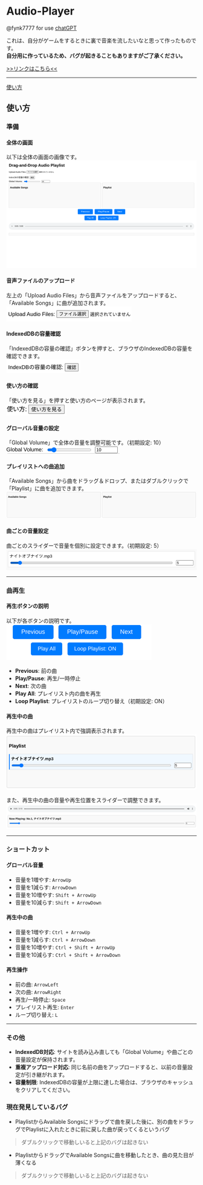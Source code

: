 # Audio-Player

@fynk7777 for use [chatGPT](https://chatGPT.com)

これは、自分がゲームをするときに裏で音楽を流したいなと思って作ったものです。  
**自分用に作っているため、バグが起きることもありますがご了承ください。**

[>>リンクはこちら<<](https://fynk7777.github.io/Audio-Playlist)

---
[使い方](https://github.com/fynk7777/Audio-Playlist#%E4%BD%BF%E3%81%84%E6%96%B9)

## 使い方

### 準備

#### 全体の画面
以下は全体の画面の画像です。  
![全体](images/explanation.png)

#### 音声ファイルのアップロード
左上の「Upload Audio Files」から音声ファイルをアップロードすると、「Available Songs」に曲が追加されます。  
![Upload Audio Files](images/Upload.png)

#### IndexedDBの容量確認
「IndexedDBの容量の確認」ボタンを押すと、ブラウザのIndexedDBの容量を確認できます。  
![indexedDB](images/indexedDB.png)

#### 使い方の確認
「使い方を見る」を押すと使い方のページが表示されます。
![using](images/useing.png)

#### グローバル音量の設定
「Global Volume」で全体の音量を調整可能です。（初期設定: 10）  
![Global Volume](images/Gloval%20Volume.png)

#### プレイリストへの曲追加
「Available Songs」から曲をドラッグ＆ドロップ、またはダブルクリックで「Playlist」に曲を追加できます。  
![Available,playlist](images/Available,Playlist.png)

#### 曲ごとの音量設定
曲ごとのスライダーで音量を個別に設定できます。（初期設定: 5）  
![songvolume](images/Song%20Volume.png)

---

### 曲再生

#### 再生ボタンの説明
以下が各ボタンの説明です。  
![buttons](images/Buttons.png)

- **Previous**: 前の曲  
- **Play/Pause**: 再生/一時停止  
- **Next**: 次の曲  
- **Play All**: プレイリスト内の曲を再生  
- **Loop Playlist**: プレイリストのループ切り替え（初期設定: ON）

#### 再生中の曲
再生中の曲はプレイリスト内で強調表示されます。  
![playing song](images/Playing%20Song.png)

また、再生中の曲の音量や再生位置をスライダーで調整できます。  
![Playing](images/Playing.png)

---

### ショートカット

#### グローバル音量
- 音量を1増やす: `ArrowUp`  
- 音量を1減らす: `ArrowDown`  
- 音量を10増やす: `Shift + ArrowUp`  
- 音量を10減らす: `Shift + ArrowDown`

#### 再生中の曲
- 音量を1増やす: `Ctrl + ArrowUp`  
- 音量を1減らす: `Ctrl + ArrowDown`  
- 音量を10増やす: `Ctrl + Shift + ArrowUp`  
- 音量を10減らす: `Ctrl + Shift + ArrowDown`

#### 再生操作
- 前の曲: `ArrowLeft`  
- 次の曲: `ArrowRight`  
- 再生/一時停止: `Space`  
- プレイリスト再生: `Enter`  
- ループ切り替え: `L`

---

### その他

- **IndexedDB対応**: サイトを読み込み直しても「Global Volume」や曲ごとの音量設定が保持されます。
- **重複アップロード対応**: 同じ名前の曲をアップロードすると、以前の音量設定が引き継がれます。
- **容量制限**: IndexedDBの容量が上限に達した場合は、ブラウザのキャッシュをクリアしてください。


### 現在発見しているバグ
- PlaylistからAvailable Songsにドラッグで曲を戻した後に、別の曲をドラッグでPlaylistに入れたときに前に戻した曲が戻ってくるというバグ
> ダブルクリックで移動しいると上記のバグは起きない
- PlaylistからドラッグでAvailable Songsに曲を移動したとき、曲の見た目が薄くなる
> ダブルクリックで移動しいると上記のバグは起きない
